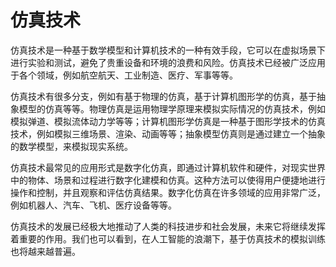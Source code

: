 # 仿真技术
仿真技术是一种基于数学模型和计算机技术的一种有效手段，它可以在虚拟场景下进行实验和测试，避免了贵重设备和环境的浪费和风险。仿真技术已经被广泛应用于各个领域，例如航空航天、工业制造、医疗、军事等等。

仿真技术有很多分支，例如有基于物理的仿真，基于计算机图形学的仿真，基于抽象模型的仿真等等。物理仿真是运用物理学原理来模拟实际情况的仿真技术，例如模拟弹道、模拟流体动力学等等；计算机图形学仿真是一种基于图形学技术的仿真技术，例如模拟三维场景、渲染、动画等等；抽象模型仿真则是通过建立一个抽象的数学模型，来模拟现实系统。

仿真技术最常见的应用形式是数字化仿真，即通过计算机软件和硬件，对现实世界中的物体、场景和过程进行数字化建模和仿真。这种方法可以使得用户便捷地进行操作和控制，并且观察和评估仿真结果。数字化仿真在许多领域的应用非常广泛，例如机器人、汽车、飞机、医疗设备等等。

仿真技术的发展已经极大地推动了人类的科技进步和社会发展，未来它将继续发挥着重要的作用。我们也可以看到，在人工智能的浪潮下，基于仿真技术的模拟训练也将越来越普遍。